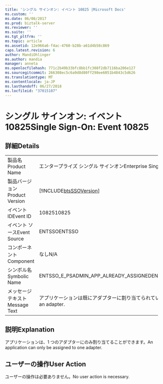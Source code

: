 ```yaml
---
title: 'シングル サインオン: イベント 10825 |Microsoft Docs'
ms.custom: ''
ms.date: 06/08/2017
ms.prod: biztalk-server
ms.reviewer: ''
ms.suite: ''
ms.tgt_pltfrm: ''
ms.topic: article
ms.assetid: 12e966a6-f4ac-4760-b28b-a61d4b58c869
caps.latest.revision: 6
author: MandiOhlinger
ms.author: mandia
manager: anneta
ms.openlocfilehash: 771c2b49b33bfc8bb1fc308f2db7116ba206e127
ms.sourcegitcommit: 266308ec5c6a9d8d80ff298ee6051b4843c5d626
ms.translationtype: MT
ms.contentlocale: ja-JP
ms.lasthandoff: 06/27/2018
ms.locfileid: "37015107"
---
```

# <a name="single-sign-on-event-10825"></a><span data-ttu-id="4d77e-102">シングル サインオン: イベント 10825</span><span class="sxs-lookup"><span data-stu-id="4d77e-102">Single Sign-On: Event 10825</span></span>
## <a name="details"></a><span data-ttu-id="4d77e-103">詳細</span><span class="sxs-lookup"><span data-stu-id="4d77e-103">Details</span></span>  
  
|                 |                                                            |
|-----------------|------------------------------------------------------------|
|  <span data-ttu-id="4d77e-104">製品名</span><span class="sxs-lookup"><span data-stu-id="4d77e-104">Product Name</span></span>   |                 <span data-ttu-id="4d77e-105">エンタープライズ シングル サインオン</span><span class="sxs-lookup"><span data-stu-id="4d77e-105">Enterprise Single Sign-On</span></span>                  |
| <span data-ttu-id="4d77e-106">製品バージョン</span><span class="sxs-lookup"><span data-stu-id="4d77e-106">Product Version</span></span> | [!INCLUDE[btsSSOVersion](../includes/btsssoversion-md.md)] |
|    <span data-ttu-id="4d77e-107">イベント ID</span><span class="sxs-lookup"><span data-stu-id="4d77e-107">Event ID</span></span>     |                           <span data-ttu-id="4d77e-108">10825</span><span class="sxs-lookup"><span data-stu-id="4d77e-108">10825</span></span>                            |
|  <span data-ttu-id="4d77e-109">イベント ソース</span><span class="sxs-lookup"><span data-stu-id="4d77e-109">Event Source</span></span>   |                           <span data-ttu-id="4d77e-110">ENTSSO</span><span class="sxs-lookup"><span data-stu-id="4d77e-110">ENTSSO</span></span>                           |
|    <span data-ttu-id="4d77e-111">コンポーネント</span><span class="sxs-lookup"><span data-stu-id="4d77e-111">Component</span></span>    |                            <span data-ttu-id="4d77e-112">なし</span><span class="sxs-lookup"><span data-stu-id="4d77e-112">N/A</span></span>                             |
|  <span data-ttu-id="4d77e-113">シンボル名</span><span class="sxs-lookup"><span data-stu-id="4d77e-113">Symbolic Name</span></span>  |           <span data-ttu-id="4d77e-114">ENTSSO_E_PSADMIN_APP_ALREADY_ASSIGNED</span><span class="sxs-lookup"><span data-stu-id="4d77e-114">ENTSSO_E_PSADMIN_APP_ALREADY_ASSIGNED</span></span>            |
|  <span data-ttu-id="4d77e-115">メッセージ テキスト</span><span class="sxs-lookup"><span data-stu-id="4d77e-115">Message Text</span></span>   |     <span data-ttu-id="4d77e-116">アプリケーションは既にアダプターに割り当てられています。</span><span class="sxs-lookup"><span data-stu-id="4d77e-116">The application is already assigned to an adapter.</span></span>     |
  
## <a name="explanation"></a><span data-ttu-id="4d77e-117">説明</span><span class="sxs-lookup"><span data-stu-id="4d77e-117">Explanation</span></span>  
 <span data-ttu-id="4d77e-118">アプリケーションは、1 つのアダプターにのみ割り当てることができます。</span><span class="sxs-lookup"><span data-stu-id="4d77e-118">An application can only be assigned to one adapter.</span></span>  
  
## <a name="user-action"></a><span data-ttu-id="4d77e-119">ユーザーの操作</span><span class="sxs-lookup"><span data-stu-id="4d77e-119">User Action</span></span>  
 <span data-ttu-id="4d77e-120">ユーザーの操作は必要ありません。</span><span class="sxs-lookup"><span data-stu-id="4d77e-120">No user action is necessary.</span></span>